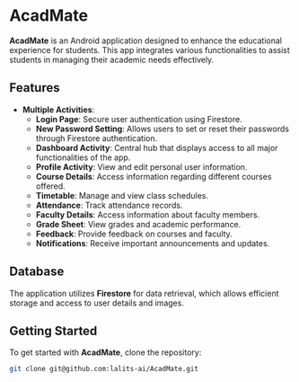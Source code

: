 # AcadMate

**AcadMate** is an Android application designed to enhance the educational experience for students. This app integrates various functionalities to assist students in managing their academic needs effectively.

## Features

- **Multiple Activities**: 
  - **Login Page**: Secure user authentication using Firestore.
  - **New Password Setting**: Allows users to set or reset their passwords through Firestore authentication.
  - **Dashboard Activity**: Central hub that displays access to all major functionalities of the app.
  - **Profile Activity**: View and edit personal user information.
  - **Course Details**: Access information regarding different courses offered.
  - **Timetable**: Manage and view class schedules.
  - **Attendance**: Track attendance records.
  - **Faculty Details**: Access information about faculty members.
  - **Grade Sheet**: View grades and academic performance.
  - **Feedback**: Provide feedback on courses and faculty.
  - **Notifications**: Receive important announcements and updates.

## Database

The application utilizes **Firestore** for data retrieval, which allows efficient storage and access to user details and images.

## Getting Started

To get started with **AcadMate**, clone the repository:

```bash
git clone git@github.com:lalits-ai/AcadMate.git
```

